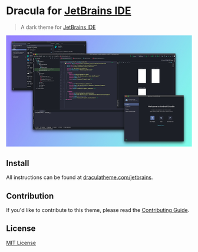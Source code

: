 # Dracula for [JetBrains IDE](https://www.jetbrains.com/)

> A dark theme for [JetBrains IDE](https://www.jetbrains.com/)

![Screenshot](./screenshot.jpg)

## Install

All instructions can be found at [draculatheme.com/jetbrains](https://draculatheme.com/jetbrains).

## Contribution

If you'd like to contribute to this theme, please read the [Contributing Guide](./CONTRIBUTING.md).

## License

[MIT License](./LICENSE)